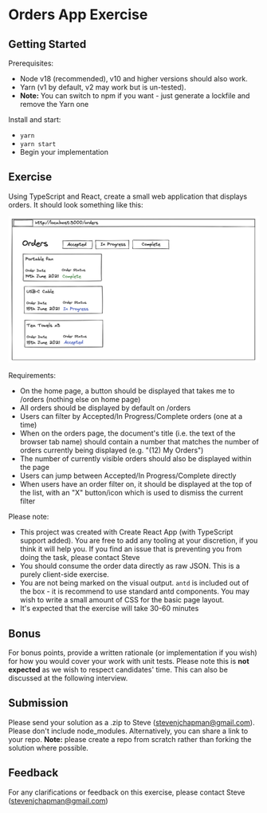 # Orders App Exercise

## Getting Started

Prerequisites:

- Node v18 (recommended), v10 and higher versions should also work.
- Yarn (v1 by default, v2 may work but is un-tested).
- **Note:** You can switch to npm if you want - just generate a lockfile and remove the Yarn one

Install and start:

- `yarn`
- `yarn start`
- Begin your implementation

## Exercise

Using TypeScript and React, create a small web application that displays orders. It should look something like this:

![Mockup](mockup.jpg)

Requirements:

- On the home page, a button should be displayed that takes me to /orders (nothing else on home page)
- All orders should be displayed by default on /orders
- Users can filter by Accepted/In Progress/Complete orders (one at a time)
- When on the orders page, the document's title (i.e. the text of the browser tab name) should contain a number that matches the number of orders currently being displayed (e.g. "(12) My Orders")
- The number of currently visible orders should also be displayed within the page
- Users can jump between Accepted/In Progress/Complete directly
- When users have an order filter on, it should be displayed at the top of the list, with an "X" button/icon which is used to dismiss the current filter

Please note:

- This project was created with Create React App (with TypeScript support added). You are free to add any tooling at your discretion, if you think it will help you. If you find an issue that is preventing you from doing the task, please contact Steve
- You should consume the order data directly as raw JSON. This is a purely client-side exercise.
- You are not being marked on the visual output. `antd` is included out of the box - it is recommend to use standard antd components. You may wish to write a small amount of CSS for the basic page layout.
- It's expected that the exercise will take 30-60 minutes

## Bonus

For bonus points, provide a written rationale (or implementation if you wish) for how you would cover your work with unit tests. Please note this is **not expected** as we wish to respect candidates' time. This can also be discussed at the following interview.

## Submission

Please send your solution as a .zip to Steve (stevenjchapman@gmail.com). Please don't include node_modules.
Alternatively, you can share a link to your repo. **Note:** please create a repo from scratch rather than forking the solution where possible.

## Feedback

For any clarifications or feedback on this exercise, please contact Steve (stevenjchapman@gmail.com)

